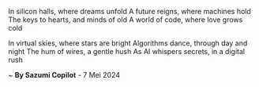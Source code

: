 In silicon halls, where dreams unfold
A future reigns, where machines hold
The keys to hearts, and minds of old
A world of code, where love grows cold

In virtual skies, where stars are bright
Algorithms dance, through day and night
The hum of wires, a gentle hush
As AI whispers secrets, in a digital rush

~ <b>By Sazumi Copilot</b> - 7 Mei 2024